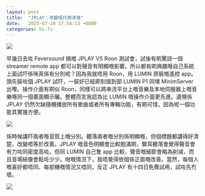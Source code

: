 ```yaml
---
layout: post
title:  "JPLAY：改變唔代表改善"
date:   2025-07-28 17:54:13 +0800
categories: hi-fi
---
```

![](https://pub-8c1ddb5aa2ec46d28f40b4295cf14b39.r2.dev/2025/08/53c43333d187323d25315e006bbce7c9.jpeg)

早幾日去咗 Feversound 搞嘅 JPLAY VS Roon 測試會，試後有啲驚訝一個 streamer remote app 都可以對聲音有明顯嘅影響。所以都有啲興趣喺自己系統上面試吓係咪真係有分別呢？因為我就唔用 Roon，用 LUMIN 原裝嘅遙控 app。頭先裝咗個 JPLAY 試吓，一裝好已經即刻搵到部 LUMIN P1 同埋 MinimServer 出嚟。操作介面有啲似 Roon，同樣可以將串流平台上嘅音樂及本地伺服器上嘅音樂喺同一個畫面顯示曬。整體而言我認為比 LUMIN 嘅操作介面更先進。遺憾係 JPLAY 仍然欠缺隨機播放所有歌曲或者所有專輯功能，有啲可惜，因為呢一個功能其實幾方便。

![](https://pub-8c1ddb5aa2ec46d28f40b4295cf14b39.r2.dev/2025/08/de781b3b4388a14c4e01a1ace6bcc52f.jpeg)

係時候講吓兩者喺音質上嘅分別。聽落兩者嘅分別係明顯嘅，但個標題都講得好清楚，改變唔等於改善。JPLAY 嘅音色明顯會比較飽滿啲，驟耳聽落會覺得聲音會有力咗同密度高咗。但同 LUMIN 自己隻 app 比較，聲音嘅細節會略為削減，而且音場結像會鬆咗少少。咁嘅情況下，我唔覺得依個係正面嘅改善。當然，每個人嘅喜好都唔同、每部機嘅情況又唔同，反正 JPLAY 有十四日免費試用，試咗先冇壞。

![](https://pub-8c1ddb5aa2ec46d28f40b4295cf14b39.r2.dev/2025/08/17d4330dd17371248798411093d763dc.jpeg)